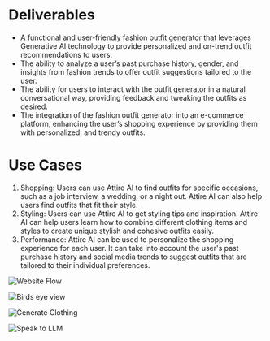 # Deliverables

- A functional and user-friendly fashion outfit generator that leverages Generative AI technology to provide personalized and on-trend outfit recommendations to users.
- The ability to analyze a user’s past purchase history, gender, and insights from fashion trends to offer outfit suggestions tailored to the user.
- The ability for users to interact with the outfit generator in a natural conversational way, providing feedback and tweaking the outfits as desired.
- The integration of the fashion outfit generator into an e-commerce platform, enhancing the user’s shopping experience by providing them with personalized, and trendy outfits.

# Use Cases
1. Shopping: Users can use Attire AI to find outfits for specific occasions, such as a job interview, a wedding, or a night out. Attire AI can also help users find outfits that fit their style.
2. Styling: Users can use Attire AI to get styling tips and inspiration. Attire AI can help users learn how to combine different clothing items and styles to create unique stylish and cohesive outfits easily.
3. Performance: Attire AI can be used to personalize the shopping experience for each user. It can take into account the user's past purchase history and social media trends to suggest outfits that are tailored to  their individual preferences.

![Website Flow]("./website_flow.png" "Website Flow")

![Birds eye view]("./bev.png" "Birds eye view")

![Generate Clothing]("./generate_clothing.png" "Generate Clothing")

![Speak to LLM]("./speak_to_llm.png" "Speak to LLM")